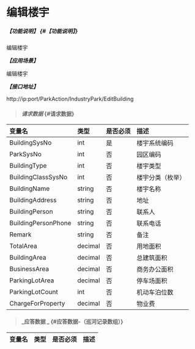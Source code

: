 # 编辑楼宇

##### _【功能说明】_ {#【功能说明】}

编辑楼宇

_**【应用场景】**_


编辑楼宇

_**【接口地址】**_

http://ip:port/ParkAction/IndustryPark/EditBuilding


> #### _请求数据_ {#请求数据}

| 变量名 | 类型 | 是否必须 | 描述 |
| :--- | :--- | :--- | :--- |
| BuildingSysNo | int | 是 | 楼宇系统编码 |
| ParkSysNo | int | 否 | 园区编码 |
| BuildingType | int | 否|楼宇类型|
| BuildingClassSysNo | int | 否 | 楼宇分类（枚举） |
| BuildingName | string | 否 | 楼宇名称 |
| BuildingAddress | string | 否 | 地址 |
| BuildingPerson| string | 否 |联系人|
| BuildingPersonPhone| string | 否 |联系电话|
| Remark| string | 否 |备注|
| TotalArea| decimal | 否 |用地面积|
| BuildingArea| decimal | 否 |总建筑面积|
| BusinessArea| decimal | 否 |商务办公面积|
| ParkingLotArea| decimal | 否 |停车场面积|
| ParkingLotCount| int | 否 |机动车泊位数|
| ChargeForProperty | decimal| 否 |物业费|



> #### _应答数据 _ {#应答数据-（巡河记录数组）}

| 变量名 | 类型 | 是否必须 | 描述 |
| :--- | :--- | :--- | :--- |



